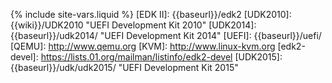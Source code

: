 {% include site-vars.liquid %}
[EDK II]: {{baseurl}}/edk2
[UDK2010]: {{wiki}}/UDK2010 "UEFI Development Kit 2010"
[UDK2014]: {{baseurl}}/udk2014/ "UEFI Development Kit 2014"
[UEFI]: {{baseurl}}/uefi/
[QEMU]: http://www.qemu.org
[KVM]: http://www.linux-kvm.org
[edk2-devel]: https://lists.01.org/mailman/listinfo/edk2-devel
[UDK2015]: {{baseurl}}/udk/udk2015/ "UEFI Development Kit 2015"

